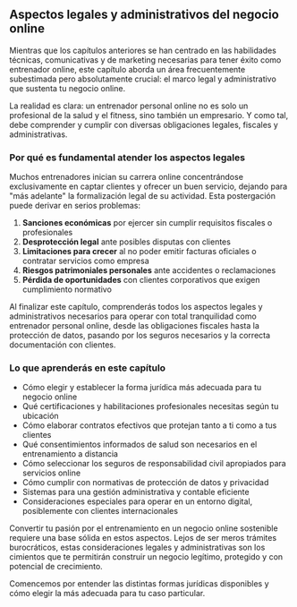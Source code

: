## Aspectos legales y administrativos del negocio online

Mientras que los capítulos anteriores se han centrado en las habilidades técnicas, comunicativas y de marketing necesarias para tener éxito como entrenador online, este capítulo aborda un área frecuentemente subestimada pero absolutamente crucial: el marco legal y administrativo que sustenta tu negocio online.

La realidad es clara: un entrenador personal online no es solo un profesional de la salud y el fitness, sino también un empresario. Y como tal, debe comprender y cumplir con diversas obligaciones legales, fiscales y administrativas.

### Por qué es fundamental atender los aspectos legales

Muchos entrenadores inician su carrera online concentrándose exclusivamente en captar clientes y ofrecer un buen servicio, dejando para "más adelante" la formalización legal de su actividad. Esta postergación puede derivar en serios problemas:

1. **Sanciones económicas** por ejercer sin cumplir requisitos fiscales o profesionales
2. **Desprotección legal** ante posibles disputas con clientes
3. **Limitaciones para crecer** al no poder emitir facturas oficiales o contratar servicios como empresa
4. **Riesgos patrimoniales personales** ante accidentes o reclamaciones
5. **Pérdida de oportunidades** con clientes corporativos que exigen cumplimiento normativo

Al finalizar este capítulo, comprenderás todos los aspectos legales y administrativos necesarios para operar con total tranquilidad como entrenador personal online, desde las obligaciones fiscales hasta la protección de datos, pasando por los seguros necesarios y la correcta documentación con clientes.

### Lo que aprenderás en este capítulo

- Cómo elegir y establecer la forma jurídica más adecuada para tu negocio online
- Qué certificaciones y habilitaciones profesionales necesitas según tu ubicación
- Cómo elaborar contratos efectivos que protejan tanto a ti como a tus clientes
- Qué consentimientos informados de salud son necesarios en el entrenamiento a distancia
- Cómo seleccionar los seguros de responsabilidad civil apropiados para servicios online
- Cómo cumplir con normativas de protección de datos y privacidad
- Sistemas para una gestión administrativa y contable eficiente
- Consideraciones especiales para operar en un entorno digital, posiblemente con clientes internacionales

Convertir tu pasión por el entrenamiento en un negocio online sostenible requiere una base sólida en estos aspectos. Lejos de ser meros trámites burocráticos, estas consideraciones legales y administrativas son los cimientos que te permitirán construir un negocio legítimo, protegido y con potencial de crecimiento.

Comencemos por entender las distintas formas jurídicas disponibles y cómo elegir la más adecuada para tu caso particular. 